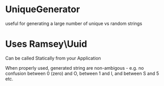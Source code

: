 # UniqueGenerator
useful for generating a large number of unique vs random strings

# Uses Ramsey\Uuid
Can be called Statically from your Application

When properly used, generated string are non-ambigous - e.g. no confusion between 0 (zero) and O, between 1 and l, and between S and 5 etc.
